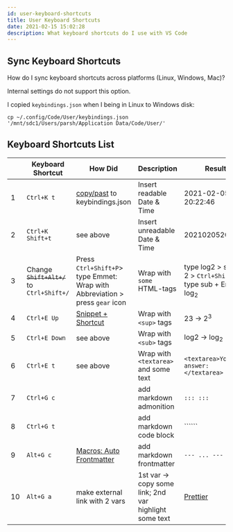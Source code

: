 ```yaml
---
id: user-keyboard-shortcuts
title: User Keyboard Shortcuts 
date: 2021-02-15 15:02:28
description: What keyboard shortcuts do I use with VS Code 
---
```


## Sync Keyboard Shortcuts

How do I sync keyboard shortcuts across platforms (Linux, Windows, Mac)?

Internal settings do not support this option.

I copied `keybindings.json` when I being in Linux to Windows disk:

```shell title="keybindings.json"
cp ~/.config/Code/User/keybindings.json '/mnt/sdc1/Users/parsh/Application Data/Code/User/'
```

## Keyboard Shortcuts List

| | Keyboard Shortcut | How Did | Description | Result |
-|-|-|-|-
1 | `Ctrl+K t` | [copy/past](https://stackoverflow.com/questions/38780057/how-to-insert-current-date-time-in-vscode#57654879) to keybindings.json | Insert readable Date & Time | 2021-02-05 20:22:46
2 | `Ctrl+K Shift+t` | see above| Insert unreadable Date & Time | 20210205202330
3 | Change ~~`Shift+Alt+/`~~ to `Ctrl+Shift+/` | Press `Ctrl+Shift+P`> type Emmet: Wrap with Abbreviation > press `gear` icon | Wrap with `some` HTML-tags | type log2 > select 2 > `Ctrl+Shift+/` > type sub + Enter > log<sub>2</sub>
4 | `Ctrl+E Up` | [Snippet + Shortcut](snippets/snippet-plus-shortcut) | Wrap with `<sup>` tags | 23 -> 2<sup>3</sup>
5 | `Ctrl+E Down` | see above | Wrap with `<sub>` tags | log2 -> log<sub>2</sub>
6 | `Ctrl+E t` | see above | Wrap with `<textarea>` and some text | `<textarea>Your answer:</textarea>`
7 | `Ctrl+G c` |  | add markdown admonition | `::: :::`
8 | `Ctrl+G t` |  | add markdown code block | ``````
9 | `Alt+G c`  | [Macros: Auto Frontmatter](macros/auto-frontmatter) | add markdown frontmatter | `--- ... ---`
10 | `Alt+G a` | make external link with 2 vars | 1st var -> copy some link; 2nd var highlight some text | <a href='https://marketplace.visualstudio.com/items?itemName=esbenp.prettier-vscode' class='external'>Prettier</a>
